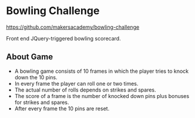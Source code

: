 # Bowling Challenge 

https://github.com/makersacademy/bowling-challenge

Front end JQuery-triggered bowling scorecard. 

## About Game 

* A bowling game consists of 10 frames in which the player tries to knock down the 10 pins. 
* In every frame the player can roll one or two times. 
* The actual number of rolls depends on strikes and spares. 
* The score of a frame is the number of knocked down pins plus bonuses for strikes and spares. 
* After every frame the 10 pins are reset.
